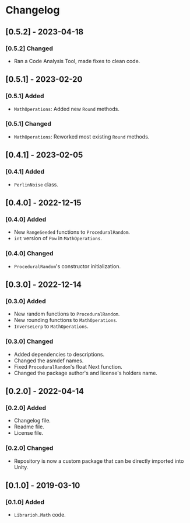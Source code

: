 # Changelog

## [0.5.2] - 2023-04-18

### [0.5.2] Changed

- Ran a Code Analysis Tool, made fixes to clean code.

## [0.5.1] - 2023-02-20

### [0.5.1] Added

- `MathOperations`: Added new `Round` methods.

### [0.5.1] Changed

- `MathOperations`: Reworked most existing  `Round` methods.

## [0.4.1] - 2023-02-05

### [0.4.1] Added

- `PerlinNoise` class.

## [0.4.0] - 2022-12-15

### [0.4.0] Added

- New `RangeSeeded` functions to `ProceduralRandom`.
- `int` version of `Pow` in `MathOperations`.

### [0.4.0] Changed

- `ProceduralRandom`'s constructor initialization.

## [0.3.0] - 2022-12-14

### [0.3.0] Added

- New random functions to `ProceduralRandom`.
- New rounding functions to `MathOperations`.
- `InverseLerp` to `MathOperations`.

### [0.3.0] Changed

- Added dependencies to descriptions.
- Changed the asmdef names.
- Fixed `ProceduralRandom`'s float Next function.
- Changed the package author's and license's holders name.

## [0.2.0] - 2022-04-14

### [0.2.0] Added

- Changelog file.
- Readme file.
- License file.

### [0.2.0] Changed

- Repository is now a custom package that can be directly imported into Unity.

## [0.1.0] - 2019-03-10

### [0.1.0] Added

- `Librarioh.Math` code.

